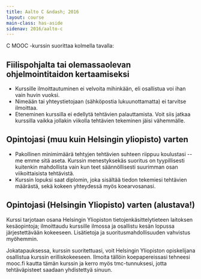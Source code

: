 ```yaml
---
title: Aalto C &ndash; 2016
layout: course
main-class: has-aside
sidenav: 2016/aalto-c
---
```


C MOOC -kurssin suorittaa kolmella tavalla:

## Fiilispohjalta tai olemassaolevan ohjelmointitaidon kertaamiseksi

- Kurssille ilmoittautuminen ei velvoita mihinkään, eli osallistua voi ihan vain huvin vuoksi.
- Nimeään tai yhteystietojaan (sähköpostia lukuunottamatta) ei tarvitse ilmoittaa.
- Eteneminen kurssilla ei edellytä tehtävien palauttamista. Voit siis jatkaa kurssilla vaikka jollakin viikolla tehtävien tekeminen jäisi vähemmälle.

## Opintojasi (muu kuin Helsingin yliopisto) varten

- Pakollinen minimimäärä tehtyjen tehtävien suhteen riippuu koulustasi -- me emme sitä aseta. Kurssin menestyksekäs suoritus on tyypillisesti kuitenkin mahdollista vain kun teet säännöllisesti suurimman osan viikoittaisista tehtävistä.
- Kurssin lopuksi saat diplomin, joka sisältää tiedon tekemiesi tehtävien määrästä, sekä kokeen yhteydessä myös koearvosanasi.

## Opintojasi (Helsingin Yliopisto) varten (alustava!)

Kurssi tarjotaan osana Helsingin Yliopiston tietojenkäsittelytieteen laitoksen kesäopintoja; ilmoittaudu kurssille ilmossa ja osallistu kesän lopussa järjestettävään kokeeseen. Lisätietoja ja suoritusmahdollisuuden vahvistus myöhemmin.

Jokatapauksessa, kurssin suoritettuasi, voit Helsingin Yliopiston opiskelijana osallistua kurssin erilliskokeeseen.
Ilmoita tällöin koepapereissasi tehneesi mooc.fi kautta tämän kurssin ja kerro myös tmc-tunnuksesi, jotta tehtäväpisteet saadaan yhdistettyä sinuun.

